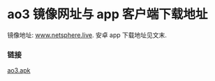 # ao3 镜像网址与 app 客户端下载地址

镜像地址: www.netsphere.live. 安卓 app 下载地址见文末.

### 链接

[ao3.apk](https://www.tiaoxingyubolang.com/static/ao3.apk)
